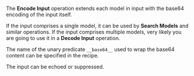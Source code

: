 The **Encode Input** operation extends each model in input with the base64 encoding of the input itself.

If the input comprises a single model, it can be used by **Search Models** and similar operations. If the input comprises multiple models, very likely you are going to use it in a **Decode Input** operation.

The name of the unary predicate `__base64__` used to wrap the base64 content can be specified in the recipe.

The input can be echoed or suppressed.
